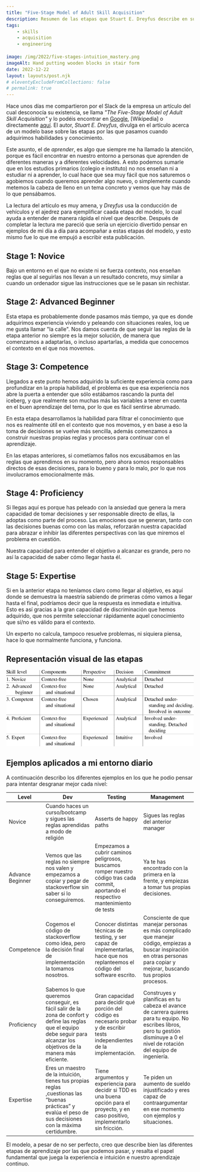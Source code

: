 ```yaml
---
title: "Five-Stage Model of Adult Skill Acquisition"
description: Resumen de las etapas que Stuart E. Dreyfus describe en su artículo de 2004, las cuales acompaño con ejemplos de mi día a día en desarrollo, testing y gestión.
tags:
    - skills
    - acquisition
    - engineering

image: /img/2022/five-stages-intuition_mastery.png
imageAlt: Hand putting wooden blocks in stair form
date: 2022-12-22
layout: layouts/post.njk
# eleventyExcludeFromCollections: false
# permalink: true
---
```


Hace unos días me compartieron por el Slack de la empresa un artículo del cual desconocía su existencia, se llama _"The Five-Stage Model of Adult Skill Acquisition"_ y lo podéis encontrar en [Google](https://www.google.com/search?q=five+stage+model+of+adult+acquisition&oq=five+stage+model+of+adult+acquisition&aqs=chrome..69i57j69i60.6076j0j7&sourceid=chrome&ie=UTF-8), [Wikipedia] o directamente [aquí](https://www.bumc.bu.edu/facdev-medicine/files/2012/03/Dreyfus-skill-level.pdf). El autor, _Stuart E. Dreyfus_, divulga en el artículo acerca de un modelo base sobre las etapas por las que pasamos cuando adquirimos habilidades y conocimiento.

Este asunto, el de _aprender_, es algo que siempre me ha llamado la atención, porque es fácil encontrar en nuestro entorno a personas que aprenden de diferentes maneras y a diferentes velocidades. A esto podemos sumarle que en los estudios primarios (colegio e instituto) no nos enseñan ni a estudiar ni a aprender, lo cual hace que sea muy fácil que nos saturemos o agobiemos cuando queremos aprender algo nuevo, o simplemente cuando metemos la cabeza de lleno en un tema concreto y vemos que hay más de lo que pensábamos.

La lectura del artículo es muy amena, y _Dreyfus_ usa la conducción de vehículos y el ajedrez para ejemplificar caada etapa del modelo, lo cual ayuda a entender de manera rápida el nivel que describe. Después de completar la lectura me pareció que sería un ejercicio divertido pensar en ejemplos de mi día a día para acompañar a estas etapas del modelo, y esto mismo fue lo que me empujó a escribir esta publicación.

## Stage 1: Novice

Bajo un entorno en el que no existe ni se fuerza contexto, nos enseñan reglas que al seguirlas nos llevan a un resultado concreto, muy similar a cuando un ordenador sigue las instrucciones que se le pasan sin rechistar.
## Stage 2: Advanced Beginner

Esta etapa es probablemente donde pasamos más tiempo, ya que es donde adquirimos experiencia viviendo y peleando con situaciones reales, loq ue me gusta llamar "la calle". Nos damos cuenta de que seguir las reglas de la etapa anterior no siempre es la mejor solución, de manera que comenzamos a adaptarlas, o incluso apartarlas, a medida que conocemos el contexto en el que nos movemos.
## Stage 3: Competence

Llegados a este punto hemos adquirido la suficiente experiencia como para profundizar en la propia habilidad, el problema es que esa experiencia nos abre la puerta a entender que sólo estábamos rascando la punta del iceberg, y que realmente son muchas más las variables a tener en cuenta en el buen aprendizaje del tema, por lo que es fácil sentirse abrumado.

En esta etapa desarrollamos la habilidad para filtrar el conocimiento que nos es realmente útil en el contexto que nos movemos, y en base a eso la toma de decisiones se vuelve más sencilla, además comenzamos a construir nuestras propias reglas y procesos para continuar con el aprendizaje.

En las etapas anteriores, si cometíamos fallos nos excusábamos en las reglas que aprendimos en su momento, pero ahora somos responsables directos de esas decisiones, para lo bueno y para lo malo, por lo que nos involucramos emocionalmente más.
## Stage 4: Proficiency

Si llegas aquí es porque has peleado con la ansiedad que genera la mera capacidad de tomar decisiones y ser responsable directo de ellas, la adoptas como parte del proceso. Las emociones que se generan, tanto con las decisiones buenas como con las malas, reforzarán nuestra capacidad para abrazar e inhibir las diferentes perspectivas con las que miremos el problema en cuestión.

Nuestra capacidad para entender el objetivo a alcanzar es grande, pero no así la capacidad de saber cómo llegar hasta él.
## Stage 5: Expertise

Si en la anterior etapa no teníamos claro como llegar al objetivo, es aquí donde se demuestra la maestría sabiendo de primeras cómo vamos a llegar hasta el final, podríamos decir que la respuesta es inmediata e intuitiva. Esto es así gracias a la gran capacidad de discriminación que hemos adquirido, que nos permite seleccionar rápidamente aquel conocimiento que sí/no es válido para el contexto.

Un experto no calcula, tampoco resuelve problemas, ni siquiera piensa, hace  lo que normalmente funciona, y funciona.
## Representación visual de las etapas

![The five stage model for adult skill acquisition by Stuart E. Dryfus, grpahical representation](/img/2022/five-stages-model_table.png)

## Ejemplos aplicados a mi entorno diario

A continuación describo los diferentes ejemplos en los que he podio pensar para intentar desgranar mejor cada nivel:

| Level | Dev | Testing | Management |
| --- | --- | --- | --- |
| Novice | Cuando haces un curso/bootcamp y sigues las reglas aprendidas a modo de religión | Asserts de happy paths | Sigues las reglas del anterior manager |
| Advance Beginner | Vemos que las reglas no siempre nos valen y empezamos a copiar y pegar de stackoverflow sin saber si lo conseguiremos. | Empezamos a cubrir caminos peligrosos, buscamos romper nuestro código tras cada commit, aportando el respectivo mantenimiento de tests | Ya te has encontrado con la primera en la frente, y empiezas a tomar tus propias decisiones. |
| Competence | Cogemos el código de stackoverflow como idea, pero la decisión final de implementación la tomamos nosotros. | Conocer distintas técnicas de testing, y ser capaz de implementarlas, hace que nos replanteemos el código del software escrito. | Consciente de que manejar personas es más complicado que manejar código, empiezas a buscar inspiración en otras personas para copiar y mejorar, buscando tus propios procesos. |
| Proficiency | Sabemos lo que queremos conseguir, es fácil salir de la zona de confort y define las reglas que el equipo debe seguir para alcanzar los objetivos de la manera más eficiente. | Gran capacidad para decidir qué porción del código es necesario probar y de escribir tests independientes de la implementación. | Construyes y planificas en tu cabeza el avance de carrera quieres para tu equipo. No escribes libros, pero tu gestión disminuye a 0 el nivel de rotación del equipo de ingeniería.  |
| Expertise | Eres un maestro de la intuición, tienes tus propias reglas ,cuestionas las “buenas prácticas” y evalúa el peso de sus decisiones con la máxima certidumbre. | Tiene argumentos y experiencia para decidir si TDD es una buena opción para el proyecto, y en caso positivo, implementarlo sin fricción. | Te piden un aumento de sueldo injustificado y eres capaz de contraargumentar en ese momento con ejemplos y situaciones. |

El modelo, a pesar de no ser perfecto, creo que describe bien las diferentes etapas de aprendizaje por las que podemos pasar, y resalta el papel fundamental que juega la experiencia e intuición e nuestro aprendizaje continuo.
